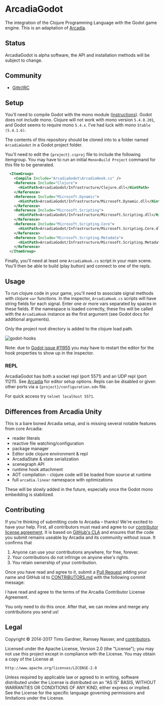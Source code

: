 ArcadiaGodot
=======
The integration of the Clojure Programming Language with the Godot game engine. This is an adaptation of [Arcadia](https://github.com/arcadia-unity/Arcadia/).

Status
------
ArcadiaGodot is alpha software, the API and installation methods will be subject to change.  

Community
---------
- [Gittr/IRC](https://gitter.im/arcadia-unity/Arcadia)


Setup
----------
You'll need to compile Godot with the mono module ([instructions](http://docs.godotengine.org/en/latest/development/compiling/compiling_with_mono.html)).  Godot does not include mono.  Clojure will not work with mono version `5.4.0.201`, and Godot seems to require mono `5.4.x`. I've had luck with mono `Stable (5.4.1.6)`.

The contents of this repository should be cloned into to a folder named `ArcadiaGodot` in a Godot project folder.

You'll need to edit the `{project}.csproj` file to include the following itemgroup.  You may have to run an initial `Mono>Build Project` command for this file to be generated.

```xml
  <ItemGroup>
    <Compile Include="ArcadiaGodot\ArcadiaHook.cs" />
    <Reference Include="Clojure">
      <HintPath>ArcadiaGodot/Infrastructure/Clojure.dll</HintPath>
    </Reference>
    <Reference Include="Microsoft.Dynamic">
      <HintPath>ArcadiaGodot/Infrastructure/Microsoft.Dynamic.dll</HintPath>
    </Reference>
    <Reference Include="Microsoft.Scripting">
      <HintPath>ArcadiaGodot/Infrastructure/Microsoft.Scripting.dll</HintPath>
    </Reference>
    <Reference Include="Microsoft.Scripting.Core">
      <HintPath>ArcadiaGodot/Infrastructure/Microsoft.Scripting.Core.dll</HintPath>
    </Reference>
    <Reference Include="Microsoft.Scripting.Metadata">
      <HintPath>ArcadiaGodot/Infrastructure/Microsoft.Scripting.Metadata.dll</HintPath>
    </Reference>
  </ItemGroup>
```

Finally, you'll need at least one `ArcadiaHook.cs` script in your main scene.  You'll then be able to build (play button) and connect to one of the repls.

Usage
-----
To run clojure code in your game, you'll need to associate signal methods with clojure `var` functions. In the inspector, `ArcadiaHook.cs` scripts will have string fields for each signal. Enter one or more vars separated by spaces in these fields.  If the namespace is loaded correctly, these fns will be called with the `ArcadiaHook` instance as the first argument (see Godot docs for additional arguments).

Only the project root directory is added to the clojure load path.

![godot-hooks](https://user-images.githubusercontent.com/2467644/32961551-f5a26e12-cb96-11e7-88cb-6805067b3ec0.png)

Note: due to [Godot issue #11955](https://github.com/godotengine/godot/issues/11955) you may have to restart the editor for the hook properties to show up in the inspector.

### REPL

ArcadiaGodot has both a socket repl (port 5571) and an UDP repl (port 11211). See [Arcadia](https://github.com/arcadia-unity/Arcadia/) for editor setup options.  Repls can be disabled or given other ports via a `{project}/configuration.edn` file.

For quick access try `telnet localhost 5571`.

## Differences from Arcadia Unity

This is a bare boned Arcadia setup, and is missing several notable features from core Arcadia:

* reader literals
* reactive file watching/configuration
* package manager
* Editor side clojure environment & repl
* ArcadiaState & state serialization
* scenegraph API
* runtime hook attachment
* AOT compilation - clojure code will be loaded from source at runtime
* full `arcadia.linear` namespace with optimizations

These will be slowly added in the future, especially once the Godot mono embedding is stabilized.

Contributing
------------
If you're thinking of submitting code to Arcadia – thanks! We're excited to have your help. First, all contributors must read and agree to our [contributor license agreement](./CONTRIBUTOR-LICENSE-AGREEMENT.md). It is based on [GitHub's CLA](https://cla.github.com/) and ensures that the code you submit remains useable by Arcadia and its community without issue. It confirms that

1. Anyone can use your contributions anywhere, for free, forever.
2. Your contributions do not infringe on anyone else's rights.
3. You retain ownership of your contribution.

Once you have read and agree to it, submit a [Pull Request](https://github.com/arcadia-unity/Arcadia/pull/new) adding your name and GitHub id to [CONTRIBUTORS.md](./CONTRIBUTORS.md) with the following commit message:

I have read and agree to the terms of the Arcadia Contributor License Agreement.

You only need to do this once. After that, we can review and merge any contributions you send us!


Legal
-----
Copyright © 2014-2017 Tims Gardner, Ramsey Nasser, and [contributors](./CONTRIBUTORS.md).

Licensed under the Apache License, Version 2.0 (the "License"); you may not use this project except in compliance with the License. You may obtain a copy of the License at

```
http://www.apache.org/licenses/LICENSE-2.0
```

Unless required by applicable law or agreed to in writing, software distributed under the License is distributed on an "AS IS" BASIS, WITHOUT WARRANTIES OR CONDITIONS OF ANY KIND, either express or implied. See the License for the specific language governing permissions and limitations under the License.

